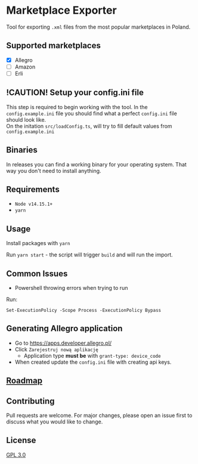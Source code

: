 # Marketplace Exporter

Tool for exporting `.xml` files from the most popular marketplaces in Poland.

## Supported marketplaces

- [x] Allegro
- [ ] Amazon
- [ ] Erli

## !CAUTION! Setup your config.ini file

This step is required to begin working with the tool.
In the `config.example.ini` file you should find what a perfect `config.ini` file should look like. <br/>
On the initation `src/loadConfig.ts`, will try to fill default values from `config.example.ini`

## Binaries

In releases you can find a working binary for your operating system.
That way you don't need to install anything.

## Requirements

- `Node v14.15.1+`
- `yarn`

## Usage

Install packages with `yarn`

Run `yarn start` - the script will trigger `build` and will run the import.

## Common Issues

- Powershell throwing errors when trying to run

Run:
```
Set-ExecutionPolicy -Scope Process -ExecutionPolicy Bypass
```

## Generating Allegro application

- Go to https://apps.developer.allegro.pl/
- Click `Zarejestruj nową aplikację`
  - Application type **must be** with `grant-type: device_code`
- When created update the `config.ini` file with creating api keys.

## [Roadmap](https://github.com/d2201/marketplace-xml-exporter/issues?q=is%3Aissue+is%3Aopen+label%3Aroadmap)

## Contributing
Pull requests are welcome. For major changes, please open an issue first to discuss what you would like to change.

## License
[GPL 3.0](https://choosealicense.com/licenses/gpl-3.0)
